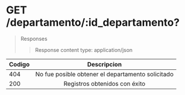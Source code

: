 # GET /departamento/:id_departamento?

>Responses
>>Response content type: application/json

| Codigo | Descripcion |
|-----------|:-----------:| 
| 404 | No fue posible obtener el departamento solicitado |
| 200 | Registros obtenidos con éxito |
